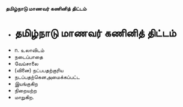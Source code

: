 **தமிழ்நாடு மாணவர் கணினித் திட்டம்**
- # தமிழ்நாடு மாணவர் கணினித் திட்டம்
- n. உலாவிடம்
- நடைப்பாதை
- வேய்சாலை
- (வினை) நட்பபதற்குரிய
- நடப்பதற்கெனஅமைக்கப்பட்ட
- இயங்குகிற
- நிறையற்ற
- மாறுகிற.

